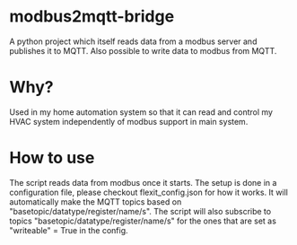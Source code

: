 # modbus2mqtt-bridge
A python project which itself reads data from a modbus server and publishes it to MQTT. Also possible to write data to modbus from MQTT.

# Why?

Used in my home automation system so that it can read and control my HVAC system independently of modbus support in main system. 

# How to use
The script reads data from modbus once it starts. The setup is done in a configuration file, please checkout flexit_config.json for how it works.
It will automatically make the MQTT topics based on "basetopic/datatype/register/name/s". The script will also subscribe to topics "basetopic/datatype/register/name/s" for the ones that are set as "writeable" = True in the config.
